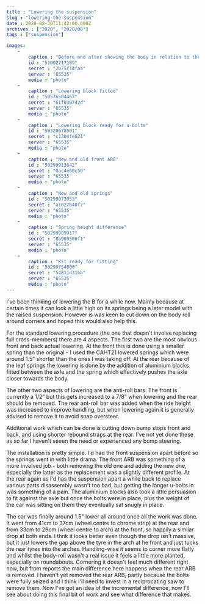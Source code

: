 ```yaml
---
title : "Lowering the suspension"
slug : "lowering-the-suspension"
date : 2020-08-30T11:42:00.000Z
archives : ["2020", "2020/08"]
tags : ["suspension"]

images:
    -
        caption : "Before and after showing the body in relation to the wheel centres and tyre tops."
        id : "51002717189"
        secret : "2b75f14faa"
        server : "65535"
        media : "photo"
    -
        caption : "Lowering block fitted"
        id : "50576504467"
        secret : "61f030742d"
        server : "65535"
        media : "photo"
    -
        caption : "Lowering block ready for u-bolts"
        id : "50320678501"
        secret : "c1304fe621"
        server : "65535"
        media : "photo"
    -
        caption : "New and old front ARB"
        id : "50299913042"
        secret : "0ac4e60c50"
        server : "65535"
        media : "photo"
    -
        caption : "New and old springs"
        id : "50299072053"
        secret : "a1027b40f7"
        server : "65535"
        media : "photo"
    -
        caption : "Spring height difference"
        id : "50299909917"
        secret : "8b905506f1"
        server : "65535"
        media : "photo"
    -
        caption : "Kit ready for fitting"
        id : "50299754806"
        secret : "54811d31bb"
        server : "65535"
        media : "photo"
---
```


I've been thinking of lowering the B for a while now. Mainly because at certain times it can look a little high on its springs being a later model with the raised suspension. However is was keen to cut down on the body roll around corners and hoped this would also help this.

For the standard lowering procedure (the one that doesn't involve replacing full cross-members) there are 4 aspects. The first two are the most obvious front and back actual lowering. At the front this is done using a smaller spring than the original - I used the CAHT21 lowered springs which were around 1.5" shorter than the ones I was taking off. At the rear because of the leaf springs the lowering is done by the addition of aluminium blocks fitted between the axle and the spring which effectively pushes the axle closer towards the body.

The other two aspects of lowering are the anti-roll bars. The front is currently a 1/2" but this gets increased to a 7/8" when lowering and the rear should be removed. The rear ant-roll bar was added when the ride height was increased to improve handling, but when lowering again it is generally advised to remove it to avoid snap oversteer.

Additional work which can be done is cutting down bump stops front and back, and using shorter rebound straps at the rear. I've not yet done these as so far I haven't seeen the need or experienced any bump steering.

The installation is pretty simple. I'd had the front suspension apart before so the springs went in with little drama. The front ARB was something of a more involved job - both removing the old one and adding the new one, especially the latter as the replacement was a slightly different profile. At the rear again as I'd has the suspension apart a while back to replace various parts disassembly wasn't too bad, but getting the longer u-bolts in was something of a pain. The aluminium blocks also took a little persuasion to fit against the axle but once the bolts were in place, plus the weight of the car was sitting on them they eventually sat snugly in place.

The car was finally around 1.5" lower all around once all the work was done. It went from 41cm to 37cm (wheel centre to chrome strip) at the rear and from 33cm to 29cm (wheel centre to arch) at the front, so happily a similar drop at both ends. I thnk it looks better even though the drop isn't massive, but it just lowers the gap above the tyre in the arch at he front and just tucks the rear tyres into the arches. Handling-wise it seems to corner more flatly and whilst the body-roll wasn't a real issue it feels a little more planted, especially on roundabouts. Cornering it doesn't feel much different right now, but from reports the main difference here happens when the rear ARB is removed. I haven't yet removed the rear ARB, partly because the bolts were fully seized and I think I'll need to invest in a reciprocating saw to remove them. Now I've got an idea of the incremental difference, now I'll see about doing this final bit of work and see what difference that makes.
